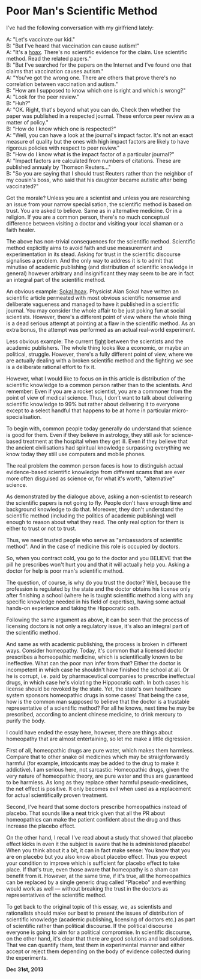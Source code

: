 # Poor Man's Scientific Method



I've had the following conversation with my girlfriend lately:

A: "Let's vaccinate our kid."  
B: "But I've heard that vaccination can cause autism!"  
A: "It's a [hoax](https://en.wikipedia.org/wiki/Andrew_Wakefield). There's no scientific evidence for the claim. Use scientific method. Read the related papers."  
B: "But I've searched for the papers on the Internet and I've found one that claims that vaccination causes autism."  
A: "You've got the wrong one. There are others that prove there's no correlation between vaccination and autism."  
B: "How am I supposed to know which one is right and which is wrong?"  
A: "Look for the peer review."  
B: "Huh?"  
A: "OK. Right, that's beyond what you can do. Check then whether the paper was published in a respected journal. These enforce peer review as a matter of policy."  
B: "How do I know which one is respected?"  
A: "Well, you can have a look at the journal's impact factor. It's not an exact measure of quality but the ones with high impact factors are likely to have rigorous policies with respect to peer review."  
B: "How do I know what is the impact factor of a particular journal?"  
A: "Impact factors are calculated from numbers of citations. These are published annualy by Thomson Reuters…"  
B: "So you are saying that I should trust Reuters rather than the neighbor of my cousin's boss, who said that his daughter became autistic after being vaccinated?"

Got the morale? Unless you are a scientist and unless you are researching an issue from your narrow specialisation, the scientific method is based on trust. You are asked to believe. Same as in alternative medicine. Or in a religion. If you are a common person, there's no much conceptual difference between visiting a doctor and visiting your local shaman or a faith healer.

The above has non-trivial consequences for the scientific method. Scientific method explicitly aims to avoid faith and use measurement and experimentation in its stead. Asking for trust in the scientific discourse signalises a problem. And the only way to address it is to admit that minutiae of academic publishing (and distribution of scientific knowledge in general) however arbitrary and insignificant they may seem to be are in fact an integral part of the scientific method.

An obvious example: [Sokal hoax](https://en.wikipedia.org/wiki/Sokal_hoax). Physicist Alan Sokal have written an scientific article permeated with most obvious scientific nonsense and deliberate vagueness and managed to have it published in a scientific journal. You may consider the whole affair to be just poking fun at social scientists. However, there's a different point of view where the whole thing is a dead serious attempt at pointing at a flaw in the scientific method. As an extra bonus, the attempt was performed as an actual real-world experiment.

Less obvious example: The current [fight](http://www.theguardian.com/science/2013/dec/09/nobel-winner-boycott-science-journals) between the scientists and the academic publishers. The whole thing looks like a economic, or maybe an political, struggle. However, there's a fully different point of view, where we are actually dealing with a broken scientific method and the fighting we see is a deliberate rational effort to fix it.

However, what I would like to focus on in this article is distribution of the scientific knowledge to a common person rather than to the scientists. And remember: Even if you are a rocket scientist, you are a commoner from the point of view of medical science. Thus, I don't want to talk about delivering scientific knowledge to 99% but rather about delivering it to everyone except to a select handful that happens to be at home in particular micro-specialisation.

To begin with, common people today generally do understand that science is good for them. Even if they believe in astrology, they still ask for science-based treatment at the hospital when they get ill. Even if they believe that the ancient civilisations had spiritual knowledge surpassing everything we know today they still use computers and mobile phones.

The real problem the common person faces is how to distinguish actual evidence-based scientific knowledge from different scams that are ever more often disguised as science or, for what it's worth, "alternative" science.

As demonstrated by the dialogue above, asking a non-scientist to research the scientific papers is not going to fly. People don't have enough time and background knowledge to do that. Moreover, they don't understand the scientific method (including the politics of academic publishing) well enough to reason about what they read. The only real option for them is either to trust or not to trust.

Thus, we need trusted people who serve as "ambassadors of scientific method". And in the case of medicine this role is occupied by doctors.

So, when you contract cold, you go to the doctor and you BELIEVE that the pill he prescribes won't hurt you and that it will actually help you. Asking a doctor for help is poor man's scientific method.

The question, of course, is why do you trust the doctor? Well, because the profession is regulated by the state and the doctor obtains his license only after finishing a school (where he is taught scientific method along with any specific knowledge needed in his field of expertise), having some actual hands-on experience and taking the Hippocratic oath.

Following the same argument as above, it can be seen that the process of licensing doctors is not only a regulatory issue, it's also an integral part of the scientific method.

And same as with academic publishing, the process is broken in different ways. Consider homeopathy. Today, it's common that a licensed doctor prescribes a homeopathic medicine, which is scientifically known to be ineffective. What can the poor man infer from that? Either the doctor is incompetent in which case he shouldn't have finished the school at all. Or he is corrupt, i.e. paid by pharmaceutical companies to prescribe ineffectual drugs, in which case he's violating the Hippocratic oath. In both cases his license should be revoked by the state. Yet, the state's own healthcare system sponsors homeopathic drugs in some cases! That being the case, how is the common man supposed to believe that the doctor is a trustable representative of a scientific method? For all he knows, next time he may be prescribed, according to ancient chinese medicine, to drink mercury to purify the body.

I could have ended the essay here, however, there are things about homeopathy that are almost entertaining, so let me make a little digression.

First of all, homeopathic drugs are pure water, which makes them harmless. Compare that to other snake oil medicines which may be straighforwardly harmful (for example, intoxicants may be added to the drug to make it addictive). I am serious here, not sarcastic: Homeopathic drugs, given the very nature of homeopathic theory, are pure water and thus are guaranteed to be harmless. As long as they replace other harmful pseudo-medicines, the net effect is positive. It only becomes evil when used as a replacement for actual scientifically proven treatment.

Second, I've heard that some doctors prescribe homeopathics instead of placebo. That sounds like a neat trick given that all the PR about homeopathics can make the patient confident about the drug and thus increase the placebo effect.

On the other hand, I recall I've read about a study that showed that placebo effect kicks in even it the subject is aware that he is administered placebo! When you think about it a bit, it can in fact make sense: You know that you are on placebo but you also know about placebo effect. Thus you expect your condition to improve which is sufficient for placebo effect to take place. If that's true, even those aware that homeopathy is a sham can benefit from it. However, at the same time, if it's true, all the homeopathics can be replaced by a single generic drug called "Placebo" and everthing would work as well — without breaking the trust in the doctors as representatives of the scientific method.

To get back to the original topic of this essay, we, as scientists and rationalists should make our best to present the issues of distribution of scientific knowledge (academic publishing, licensing of doctors etc.) as part of scientific rather than political discourse. If the political discourse everyone is going to aim for a political compromise. In scientific discourse, on the other hand, it's clear that there are good solutions and bad solutions. That we can quantify them, test them in experimental manner and either accept or reject them depending on the body of evidence collected during the experiments.

**Dec 31st, 2013**